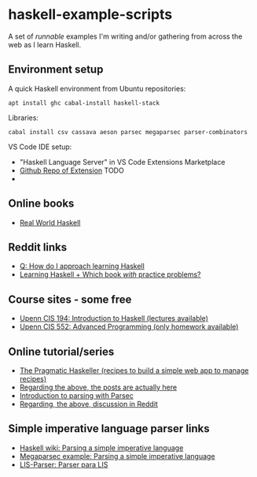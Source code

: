 haskell-example-scripts
=======================

A set of *runnable* examples I'm writing and/or gathering from across the web 
as I learn Haskell.

Environment setup
-----------------

A quick Haskell environment from Ubuntu repositories:

```apt install ghc cabal-install haskell-stack```

Libraries:

```cabal install csv cassava aeson parsec megaparsec parser-combinators```

VS Code IDE setup:

* "Haskell Language Server" in VS Code Extensions Marketplace
* [Github Repo of Extension](https://github.com/alanz/vscode-hie-server)
TODO
* 

Online books
------------

* [Real World Haskell](http://book.realworldhaskell.org/read/)

Reddit links
------------

* [Q: How do I approach learning Haskell](https://www.reddit.com/r/haskell/comments/6nllfs/q_how_do_i_approach_learning_haskell/)
* [Learning Haskell + Which book *with* practice problems?](https://www.reddit.com/r/haskell/comments/65gs02/learning_haskell_which_book_with_practice_problems/)

Course sites - some free
------------------------

* [Upenn CIS 194: Introduction to Haskell (lectures available)](http://www.cis.upenn.edu/~cis194/spring13/)
* [Upenn CIS 552: Advanced Programming (only homework available)](http://cis.upenn.edu/~cis552/current/homework.html)

Online tutorial/series
----------------------

* [The Pragmatic Haskeller (recipes to build a simple web app to manage recipes)](https://github.com/cakesolutions/the-pragmatic-haskeller)
* [Regarding the above, the posts are actually here](https://www.schoolofhaskell.com/user/adinapoli/the-pragmatic-haskeller)
* [Introduction to parsing with Parsec](http://jakewheat.github.io/intro_to_parsing/)
* [Regarding, the above, discussion in Reddit](https://www.reddit.com/r/haskell/comments/2ia5u2/after_some_failed_attempts_to_learn_parsec_i_came/)

Simple imperative language parser links
---------------------------------------

* [Haskell wiki: Parsing a simple imperative language](https://wiki.haskell.org/Parsing_a_simple_imperative_language)
* [Megaparsec example: Parsing a simple imperative language](https://github.com/mrkkrp/markkarpov.com/blob/master/megaparsec/parsing-simple-imperative-language.md)
* [LIS-Parser: Parser para LIS](https://github.com/arypbatista/LIS-Parser) 
